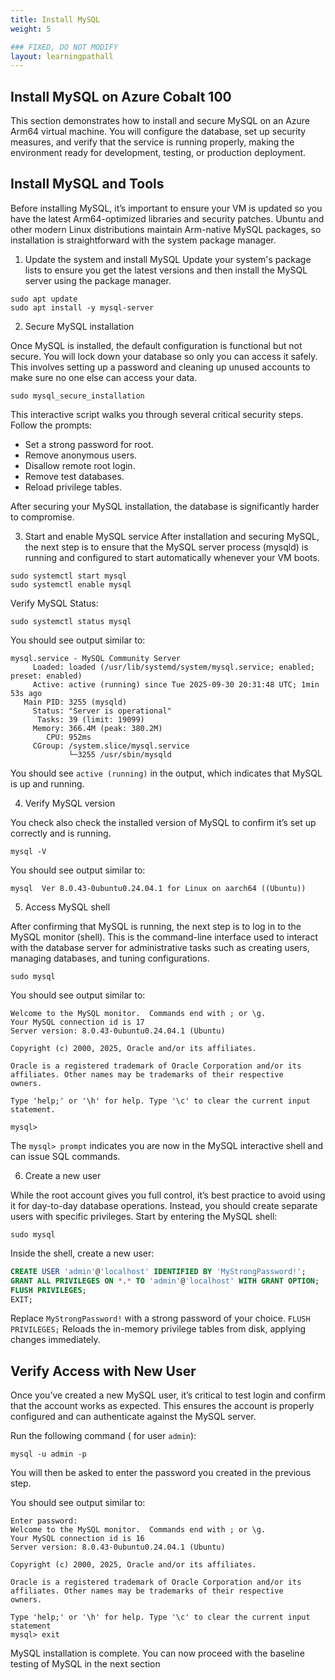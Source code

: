 ```yaml
---
title: Install MySQL
weight: 5

### FIXED, DO NOT MODIFY
layout: learningpathall
---
```


## Install MySQL on Azure Cobalt 100

This section demonstrates how to install and secure MySQL on an Azure Arm64 virtual machine. You will configure the database, set up security measures, and verify that the service is running properly, making the environment ready for development, testing, or production deployment.

## Install MySQL and Tools

Before installing MySQL, it’s important to ensure your VM is updated so you have the latest Arm64-optimized libraries and security patches. Ubuntu and other modern Linux distributions maintain Arm-native MySQL packages, so installation is straightforward with the system package manager.

1. Update the system and install MySQL
Update your system's package lists to ensure you get the latest versions and then install the MySQL server using the package manager.

```console
sudo apt update
sudo apt install -y mysql-server
```

2. Secure MySQL installation

Once MySQL is installed, the default configuration is functional but not secure. 
You will lock down your database so only you can access it safely. This involves setting up a password and cleaning up unused accounts to make sure no one else can access your data.

```console
sudo mysql_secure_installation
```
This interactive script walks you through several critical security steps. Follow the prompts:

- Set a strong password for root.
- Remove anonymous users.
- Disallow remote root login.
- Remove test databases.
- Reload privilege tables.

After securing your MySQL installation, the database is significantly harder to compromise.

3. Start and enable MySQL service
After installation and securing MySQL, the next step is to ensure that the MySQL server process (mysqld) is running and configured to start automatically whenever your VM boots.

```console
sudo systemctl start mysql
sudo systemctl enable mysql
```
Verify MySQL Status:

```console
sudo systemctl status mysql
```
You should see output similar to:

```output
mysql.service - MySQL Community Server
     Loaded: loaded (/usr/lib/systemd/system/mysql.service; enabled; preset: enabled)
     Active: active (running) since Tue 2025-09-30 20:31:48 UTC; 1min 53s ago
   Main PID: 3255 (mysqld)
     Status: "Server is operational"
      Tasks: 39 (limit: 19099)
     Memory: 366.4M (peak: 380.2M)
        CPU: 952ms
     CGroup: /system.slice/mysql.service
             └─3255 /usr/sbin/mysqld
```
You should see `active (running)` in the output, which indicates that MySQL is up and running.

4. Verify MySQL version 

You check also check the installed version of MySQL to confirm it’s set up correctly and is running.

```console
mysql -V 
```
You should see output similar to:

```output
mysql  Ver 8.0.43-0ubuntu0.24.04.1 for Linux on aarch64 ((Ubuntu))
```
5. Access MySQL shell

After confirming that MySQL is running, the next step is to log in to the MySQL monitor (shell). This is the command-line interface used to interact with the database server for administrative tasks such as creating users, managing databases, and tuning configurations.

```
sudo mysql
```
You should see output similar to:

```output
Welcome to the MySQL monitor.  Commands end with ; or \g.
Your MySQL connection id is 17
Server version: 8.0.43-0ubuntu0.24.04.1 (Ubuntu)

Copyright (c) 2000, 2025, Oracle and/or its affiliates.

Oracle is a registered trademark of Oracle Corporation and/or its
affiliates. Other names may be trademarks of their respective
owners.

Type 'help;' or '\h' for help. Type '\c' to clear the current input statement.

mysql>
```
The `mysql> prompt` indicates you are now in the MySQL interactive shell and can issue SQL commands.

6. Create a new user

While the root account gives you full control, it’s best practice to avoid using it for day-to-day database operations. Instead, you should create separate users with specific privileges.
Start by entering the MySQL shell:

```console
sudo mysql
```

Inside the shell, create a new user:

```sql
CREATE USER 'admin'@'localhost' IDENTIFIED BY 'MyStrongPassword!';
GRANT ALL PRIVILEGES ON *.* TO 'admin'@'localhost' WITH GRANT OPTION;
FLUSH PRIVILEGES;
EXIT;
```

Replace `MyStrongPassword!` with a strong password of your choice.
`FLUSH PRIVILEGES;` Reloads the in-memory privilege tables from disk, applying changes immediately.

## Verify Access with New User 

Once you’ve created a new MySQL user, it’s critical to test login and confirm that the account works as expected. This ensures the account is properly configured and can authenticate against the MySQL server.

Run the following command ( for user `admin`):

```console
mysql -u admin -p
```
You will then be asked to enter the password you created in the previous step.

You should see output similar to:

```output
Enter password:
Welcome to the MySQL monitor.  Commands end with ; or \g.
Your MySQL connection id is 16
Server version: 8.0.43-0ubuntu0.24.04.1 (Ubuntu)

Copyright (c) 2000, 2025, Oracle and/or its affiliates.

Oracle is a registered trademark of Oracle Corporation and/or its
affiliates. Other names may be trademarks of their respective
owners.

Type 'help;' or '\h' for help. Type '\c' to clear the current input statement
mysql> exit
```

MySQL installation is complete. You can now proceed with the baseline testing of MySQL in the next section
